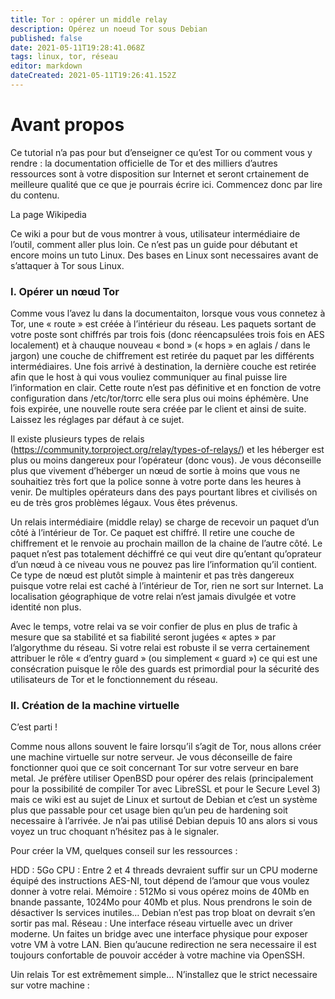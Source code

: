 ```yaml
---
title: Tor : opérer un middle relay
description: Opérez un noeud Tor sous Debian
published: false
date: 2021-05-11T19:28:41.068Z
tags: linux, tor, réseau
editor: markdown
dateCreated: 2021-05-11T19:26:41.152Z
---
```


# Avant propos

Ce tutorial n’a pas pour but d’enseigner ce qu’est Tor ou comment vous y rendre : la documentation officielle de Tor et des milliers d’autres ressources sont à votre disposition sur Internet et seront crtainement de meilleure qualité que ce que je pourrais écrire ici. Commencez donc par lire du contenu.

La page Wikipedia

Ce wiki a pour but de vous montrer à vous, utilisateur intermédiaire de l’outil, comment aller plus loin. Ce n’est pas un guide pour débutant et encore moins un tuto Linux. Des bases en Linux sont necessaires avant de s’attaquer à Tor sous Linux.

### I. Opérer un nœud Tor ###

Comme vous l’avez lu dans la documentaiton, lorsque vous vous connetez à Tor, une « route » est créée à l’intérieur du réseau. Les paquets sortant de votre poste sont chiffrés par trois fois (donc réencapsulées trois fois en AES localement) et à chauque nouveau « bond » (« hops » en aglais / dans le jargon) une couche de chiffrement est retirée du paquet par les différents intermédiaires. Une fois arrivé à destination, la dernière couche est retirée afin que le host à qui vous vouliez communiquer au final puisse lire l’information en clair. Cette route n’est pas définitive et en fonction de votre configuration dans /etc/tor/torrc elle sera plus oui moins éphémère. Une fois expirée, une nouvelle route sera créée par le client et ainsi de suite. Laissez les réglages par défaut à ce sujet.

Il existe plusieurs types de relais (https://community.torproject.org/relay/types-of-relays/) et les héberger est plus ou moins dangereux pour l’opérateur (donc vous). Je vous déconseille plus que vivement d’héberger un nœud de sortie à moins que vous ne souhaitiez très fort que la police sonne à votre porte dans les heures à venir.  De multiples opérateurs dans des pays pourtant libres et civilisés on eu de très gros problèmes légaux. Vous êtes prévenus.

Un relais intermédiaire (middle relay) se charge de recevoir un paquet d’un côté à l’intérieur de Tor. Ce paquet est chiffré. Il retire une couche de chiffrement et le renvoie au prochain maillon de la chaine de l’autre côté. Le paquet n’est pas totalement déchiffré ce qui veut dire qu’entant qu’oprateur d’un nœud à ce niveau vous ne pouvez pas lire l’information qu’il contient. Ce type de nœud est plutôt simple à maintenir et pas très dangereux puisque votre relai est caché à l’intérieur de Tor, rien ne sort sur Internet. La localisation géographique de votre relai n’est jamais divulgée et votre identité non plus.

Avec le temps, votre relai va se voir confier de plus en plus de trafic à mesure que sa stabilité et sa fiabilité seront jugées « aptes » par l’algorythme du réseau. Si votre relai est robuste il se verra certainement attribuer le rôle « d’entry guard » (ou simplement « guard ») ce qui est une consécration puisque le rôle des guards est primordial pour la sécurité des utilisateurs de Tor et le fonctionnement du réseau.

### II. Création de la machine virtuelle ###

C’est parti ! 
 
Comme nous allons souvent le faire lorsqu’il s’agit de Tor, nous allons créer une machine virtuelle sur notre serveur. Je vous déconseille de faire fonctionner quoi que ce soit concernant Tor sur votre serveur en bare metal. Je préfère utiliser OpenBSD pour opérer des relais (principalement pour la possibilité de compiler Tor avec LibreSSL et pour le Secure Level 3) mais ce wiki est au sujet de Linux et surtout de Debian et c’est un système plus que passable pour cet usage bien qu’un peu de hardening soit necessaire à l’arrivée. Je n’ai pas utilisé Debian depuis 10 ans alors si vous voyez un truc choquant n’hésitez pas à le signaler.

Pour créer la VM, quelques conseil sur les ressources :

HDD : 5Go
CPU : Entre 2 et 4 threads devraient suffir sur un CPU moderne équipé des instructions AES-NI, tout dépend de l’amour que vous voulez donner à votre relai.
Mémoire : 512Mo si vous opérez moins de 40Mb en bnande passante, 1024Mo pour 40Mb et plus. Nous prendrons le soin de désactiver ls services inutiles… Debian n’est pas trop bloat on devrait s’en sortir pas mal.
Réseau : Une interface réseau virtuelle avec un driver moderne. Un faites un bridge avec une interface physique pour exposer votre VM à votre LAN. Bien qu’aucune redirection ne sera necessaire il est toujours confortable de pouvoir accéder à votre machine via OpenSSH.

Uin relais Tor est extrêmement simple… N’installez que le strict necessaire sur votre machine : 


